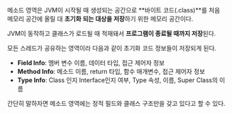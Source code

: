 메소드 영역은 JVM이 시작될 때 생성되는 공간으로 **바이트 코드(.class)**를 처음 메모리 공간에 올릴 대 **초기화 되는 대상을 저장**하기 위한 메모리 공간이다.

JVM이 동작하고 클래스가 로드될 때 적재돼서 **프로그램이 종료될 때까지 저장**된다.

모든 스레드가 공유하는 영역이라 다음과 같이 초기화 코드 정보들이 저장되게 된다.
- **Field Info**: 멤버 변수 이름, 데이터 타입, 접근 제어자 정보
- **Method Info**: 메소드 이름, return 타입, 함수 매개변수, 접근 제어자 정보
- **Type Info**: Class 인지 Interface인지 여부, Type 속성, 이름, Super Class의 이름

간단히 말하자면 메소드 영역에는 정적 필드와 클래스 구조만을 갖고 있다고 할 수 있다.